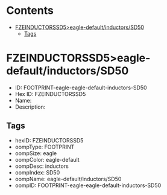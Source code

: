 



Contents
========

* [FZEINDUCTORSSD5>eagle-default/inductors/SD50](#fzeinductorssd5eagle-defaultinductorssd50)
	* [Tags](#tags)

# FZEINDUCTORSSD5>eagle-default/inductors/SD50

- ID: FOOTPRINT-eagle-eagle-default-inductors-SD50
- Hex ID: FZEINDUCTORSSD5
- Name: 
- Description: 

## Tags

- hexID: FZEINDUCTORSSD5
- oompType: FOOTPRINT
- oompSize: eagle
- oompColor: eagle-default
- oompDesc: inductors
- oompIndex: SD50
- oompName: eagle-default/inductors/SD50
- oompID: FOOTPRINT-eagle-eagle-default-inductors-SD50
